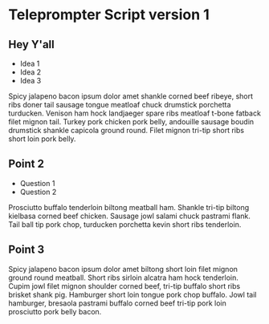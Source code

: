 # Teleprompter Script version 1

## Hey Y'all

* Idea 1
* Idea 2
* Idea 3

Spicy jalapeno bacon ipsum dolor amet shankle corned beef ribeye, short ribs doner tail sausage tongue meatloaf chuck drumstick porchetta turducken. Venison ham hock landjaeger spare ribs meatloaf t-bone fatback filet mignon tail. Turkey pork chicken pork belly, andouille sausage boudin drumstick shankle capicola ground round. Filet mignon tri-tip short ribs short loin pork belly.

## Point 2

* Question 1
* Question 2

Prosciutto buffalo tenderloin biltong meatball ham. Shankle tri-tip biltong kielbasa corned beef chicken. Sausage jowl salami chuck pastrami flank. Tail ball tip pork chop, turducken porchetta kevin short ribs tenderloin.

## Point 3

Spicy jalapeno bacon ipsum dolor amet biltong short loin filet mignon ground round meatball. Short ribs sirloin alcatra ham hock tenderloin. Cupim jowl filet mignon shoulder corned beef, tri-tip buffalo short ribs brisket shank pig. Hamburger short loin tongue pork chop buffalo. Jowl tail hamburger, bresaola pastrami buffalo corned beef tri-tip pork loin prosciutto pork belly bacon.
